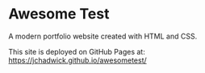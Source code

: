 # Awesome Test

A modern portfolio website created with HTML and CSS.

This site is deployed on GitHub Pages at: https://jchadwick.github.io/awesometest/